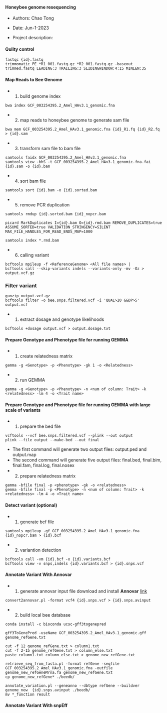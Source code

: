 #### Honeybee genome resequencing

- Authors: Chao Tong
- Date: Jun-1-2023

- Project description:

#### Qulity control

```
fastqc {id}.fastq
trimmomatic PE *R1_001.fastq.gz *R2_001.fastq.gz -baseout trimmed.fastq LEADING:3 TRAILING:3 SLIDINGWINDOW:4:15 MINLEN:35
```
#### Map Reads to Bee Genome

- 1. build genome index
```
bwa index GCF_003254395.2_Amel_HAv3.1_genomic.fna
```
- 2. map reads to honeybee genome to generate sam file
```
bwa mem GCF_003254395.2_Amel_HAv3.1_genomic.fna {id}_R1.fq {id}_R2.fq > {id}.sam
```
- 3. transform sam file to bam file
```
samtools faidx GCF_003254395.2_Amel_HAv3.1_genomic.fna
samtools view -bhS -t GCF_003254395.2_Amel_HAv3.1_genomic.fna.fai {id}.sam -o {id}.bam
```
- 4. sort bam file
```
samtools sort {id}.bam -o {id}.sorted.bam
```
- 5. remove PCR duplication
```
samtools rmdup {id}.sorted.bam {id}_nopcr.bam
```
```
picard MarkDuplicates I={id}.bam O={id}.rmd.bam REMOVE_DUPLICATES=true ASSUME_SORTED=true VALIDATION_STRINGENCY=SILENT MAX_FILE_HANDLES_FOR_READ_ENDS_MAP=1000
```
```
samtools index *.rmd.bam
```
- 6. calling variant
```
bcftools mpileup -f <ReferenceGenome> <All file names> | 
bcftools call --skip-variants indels --variants-only -mv -Oz > output.vcf.gz
```
### Filter variant
```
gunzip output.vcf.gz
bcftools filter -o bee.snps.filtered.vcf -i 'QUAL>20 &&DP>5' output.vcf
```


- 1. extract dosage and genotype likelihoods
```
bcftools +dosage output.vcf > output.dosage.txt
```

#### Prepare Genotype and Phenotype file for running GEMMA

- 1. create relatedness matrix
```
gemma -g <Genotype> -p <Phenotype> -gk 1 -o <Relatedness>
```

- 2. run GEMMA
```
gemma -g <Genotype> -p <Phenotype> -n <num of column: Trait> -k <relatedness> -lm 4 -o <Trait name>
```

#### Prepare Genotype and Phenotype file for running GEMMA with large scale of variants
- 1. prepare the bed file
```
vcftools --vcf bee.snps.filtered.vcf --plink --out output
plink --file output --make-bed --out final
```
- The first command will generate two output files: output.ped and output.map
- The second command will generate five output files: final.bed, final.bim, final.fam, final.log, final.nosex
- 2. prepare relatedness matrix
```
gemma -bfile final -p <phenotype> -gk -o <relatedness>
gemma -bfile final -p <Phenotype> -n <num of column: Trait> -k <relatedness> -lm 4 -o <Trait name>
```
#### Detect variant (optional)

- 1. generate bcf file
```
samtools mpileup -gf GCF_003254395.2_Amel_HAv3.1_genomic.fna {id}_nopcr.bam > {id}.bcf
```
- 2. variantion detection
```
bcftools call -vm {id}.bcf -o {id}.variants.bcf
bcftools view -v snps,indels {id}.variants.bcf > {id}.snps.vcf
```

#### Annotate Variant With Annovar
- 1. generate annovar input file
download and install **Annovar** [link](http://www.openbioinformatics.org/annovar/download/0wgxR2rIVP/annovar.latest.tar.gz)
```
convert2annovar.pl -format vcf4 {id}.snps.vcf > {id}.snps.avinput
```
- 2. build local bee database
```
conda install -c bioconda ucsc-gff3togenepred
```
```
gff3ToGenePred -useName GCF_003254395.2_Amel_HAv3.1_genomic.gff genome_refGene.txt
```
```
cut -f 12 genome_refGene.txt > column1.txt
cut -f 2-15 genome_refGene.txt > column_else.txt
paste column1.txt column_else.txt > genome_new_refGene.txt
```
```
retrieve_seq_from_fasta.pl -format refGene -seqfile GCF_003254395.2_Amel_HAv3.1_genomic.fna -outfile genome_new_refGeneMrna.fa genome_new_refGene.txt
cp genome_new_refGene* ./beedb/
```
```
annotate_variation.pl --geneanno --dbtype refGene --buildver genome_new  {id}.snps.avinput ./beedb/
mv *_function result
```

#### Annotate Variant With snpEff

